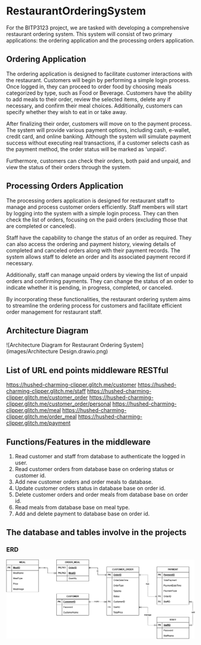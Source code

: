 # RestaurantOrderingSystem

For the BITP3123 project, we are tasked with developing a comprehensive restaurant ordering system. This system will consist of two primary applications: the ordering application and the processing orders application.

## Ordering Application
The ordering application is designed to facilitate customer interactions with the restaurant. Customers will begin by performing a simple login process. Once logged in, they can proceed to order food by choosing meals categorized by type, such as Food or Beverage. Customers have the ability to add meals to their order, review the selected items, delete any if necessary, and confirm their meal choices. Additionally, customers can specify whether they wish to eat in or take away.

After finalizing their order, customers will move on to the payment process. The system will provide various payment options, including cash, e-wallet, credit card, and online banking. Although the system will simulate payment success without executing real transactions, if a customer selects cash as the payment method, the order status will be marked as 'unpaid'.

Furthermore, customers can check their orders, both paid and unpaid, and view the status of their orders through the system.

## Processing Orders Application
The processing orders application is designed for restaurant staff to manage and process customer orders efficiently. Staff members will start by logging into the system with a simple login process. They can then check the list of orders, focusing on the paid orders (excluding those that are completed or canceled).

Staff have the capability to change the status of an order as required. They can also access the ordering and payment history, viewing details of completed and canceled orders along with their payment records. The system allows staff to delete an order and its associated payment record if necessary.

Additionally, staff can manage unpaid orders by viewing the list of unpaid orders and confirming payments. They can change the status of an order to indicate whether it is pending, in progress, completed, or canceled.

By incorporating these functionalities, the restaurant ordering system aims to streamline the ordering process for customers and facilitate efficient order management for restaurant staff.

## Architecture Diagram
![Architecture Diagram for Restaurant Ordering System](images/Architecture Design.drawio.png)

## List of URL end points middleware RESTful
https://hushed-charming-clipper.glitch.me/customer
https://hushed-charming-clipper.glitch.me/staff
https://hushed-charming-clipper.glitch.me/customer_order
https://hushed-charming-clipper.glitch.me/customer_order/personal
https://hushed-charming-clipper.glitch.me/meal
https://hushed-charming-clipper.glitch.me/order_meal
https://hushed-charming-clipper.glitch.me/payment

## Functions/Features in the middleware
1. Read customer and staff from database to authenticate the logged in user.
2. Read customer orders from database base on ordering status or customer id.
3. Add new customer orders and order meals to database.
4. Update customer orders status in database base on order id.
5. Delete customer orders and order meals from database base on order id.
6. Read meals from database base on meal type.
7. Add and delete payment to database base on order id.

## The database and tables involve in the projects
### ERD
![ERD for Restaurant Ordering System](images/Food_Ordering_ERD.drawio.png)
